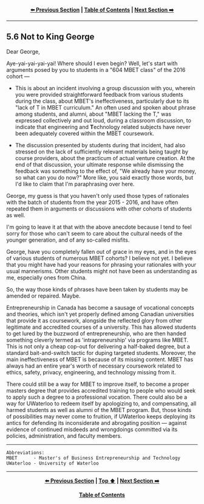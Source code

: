 <div align="center">
  
  **[:arrow_left: Previous Section][Prev] | [Table of Contents][TOC] | [Next Section :arrow_right:][Next]**
  
  [Prev]: ./05-05.md
  [Next]: ./05-07.md
  [TOC]: ./README.md#table-of-contents
  
</div>

---

## 5.6 Not to King George

Dear George, 

Aye-yai-yai-yai-yai! Where should I even begin? Well, let's start with arguments posed by you to students in a "604 MBET class" of the 2016 cohort —

- This is about an incident involving a group discussion with you, wherein you were provided straightforward feedback from various students during the class, about MBET's ineffectiveness, particularly due to its "lack of T in MBET curriculum." An often used and spoken about phrase among students, and alumni, about "MBET lacking the T," was expressed collectively and out loud, during a classroom discussion, to indicate that engineering and <b>T</b>echnology related subjects have never been adequately covered within the MBET coursework. 

- The discussion presented by students during that incident, had also stressed on the lack of sufficiently relevant materials being taught by course providers, about the practicum of actual venture creation. At the end of that discussion, your ultimate response while dismissing the feedback was something to the effect of, "We already have your money, so what can you do now?" More like, you said exactly those words, but I'd like to claim that I'm paraphrasing over here. 

George, my guess is that you haven't only used those types of rationales with the batch of students from the year 2015 - 2016, and have often repeated them in arguments or discussions with other cohorts of students as well. 

I'm going to leave it at that with the above anecdote because I tend to feel sorry for those who can't seem to care about the cultural needs of the younger generation, and of any so-called misfits. 

George, have you completely fallen out of grace in my eyes, and in the eyes of various students of numerous MBET cohorts? I believe not yet. I believe that you might have had your reasons for phrasing your rationales with your usual mannerisms. Other students might not have been as understanding as me, especially ones from China. 

So, the way those kinds of phrases have been taken by students may be amended or repaired. Maybe. 

Entrepreneurship in Canada has become a sausage of vocational concepts and theories, which isn't yet properly defined among Canadian universities that provide it as coursework, alongside the reflected glory from other legitimate and accredited courses of a university. This has allowed students to get lured by the buzzword of entrepreneurship, who are then handed something cleverly termed as 'intrapreneurship' via programs like MBET. This is not only a cheap cop-out for delivering a half-baked degree, but a standard bait-and-switch tactic for duping targeted students. Moreover, the main ineffectiveness of MBET is because of its missing content. MBET has always had an entire year's worth of necessary coursework related to ethics, safety, privacy, engineering, and technology missing from it. 

There could still be a way for MBET to improve itself, to become a proper masters degree that provides accredited training to people who would seek to apply such a degree to a professional vocation. There could also be a way for UWaterloo to redeem itself by apologizing to, and compensating, all harmed students as well as alumni of the MBET program. But, those kinds of possibilities may never come to fruition, if UWaterloo keeps deploying its antics for defending its inconsiderate and abrogating position — against evidence of continued misdeeds and wrongdoings committed via its policies, administration, and faculty members. 

---

```
Abbreviations:
MBET      - Master's of Business Entrepreneurship and Technology 
UWaterloo - University of Waterloo
```

---
<div align="center">
  
  **[:arrow_left: Previous Section][Prev] | [Top :arrow_up:][Top] | [Next Section :arrow_right:][Next]** 
  
  **[Table of Contents][TOC]**

  [Prev]: ./05-05.md
  [Top]: ./05-06.md#56-not-to-king-george
  [Next]: ./05-07.md
  [TOC]: ./README.md#table-of-contents
  
</div>